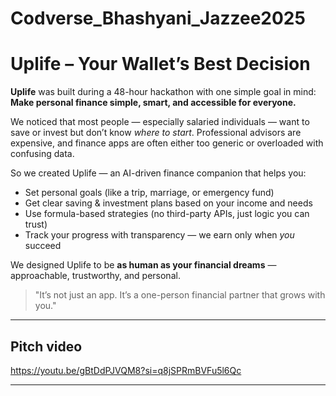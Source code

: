# Codverse_Bhashyani_Jazzee2025
# Uplife – Your Wallet’s Best Decision

**Uplife** was built during a 48-hour hackathon with one simple goal in mind:  
**Make personal finance simple, smart, and accessible for everyone.**

We noticed that most people — especially salaried individuals — want to save or invest but don’t know *where to start*. Professional advisors are expensive, and finance apps are often either too generic or overloaded with confusing data.

So we created Uplife — an AI-driven finance companion that helps you:
-  Set personal goals (like a trip, marriage, or emergency fund)
-  Get clear saving & investment plans based on your income and needs
-  Use formula-based strategies (no third-party APIs, just logic you can trust)
-  Track your progress with transparency — we earn only when *you* succeed

We designed Uplife to be **as human as your financial dreams** — approachable, trustworthy, and personal.

> "It’s not just an app. It’s a one-person financial partner that grows with you."

---

## Pitch video
https://youtu.be/gBtDdPJVQM8?si=q8jSPRmBVFu5l6Qc

---




